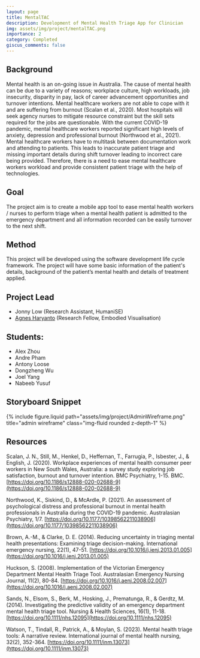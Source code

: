 ```yaml
---
layout: page
title: MentalTAC
description: Development of Mental Health Triage App for Clinician
img: assets/img/project/mentalTAC.png
importance: 2
category: Completed
giscus_comments: false
---
```


## Background

Mental health is an on-going issue in Australia. The cause of mental health can be due to a variety of reasons; workplace culture, high workloads, job insecurity, disparity in pay, lack of career advancement opportunities and turnover intentions. Mental healthcare workers are not able to cope with it and are suffering from burnout (Scalan et al., 2020). Most hospitals will seek agency nurses to mitigate resource constraint but the skill sets required for the jobs are questionable. With the current COVID-19 pandemic, mental healthcare workers reported significant high levels of anxiety, depression and professional burnout (Northwood et al., 2021). Mental healthcare workers have to multitask between documentation work and attending to patients. This leads to inaccurate patient triage and missing important details during shift turnover leading to incorrect care being provided. Therefore, there is a need to ease mental healthcare workers workload and provide consistent patient triage with the help of technologies.

## Goal
The project aim is to create a mobile app tool to ease mental health workers / nurses to perform triage when a mental health patient is admitted to the emergency department and all information recorded can be easily turnover to the next shift. 

## Method
This project will be developed using the software development life cycle framework. The project will have some basic information of the patient's details, background of the patient’s mental health and details of treatment applied.

## Project Lead

- Jonny Low (Research Assistant, HumaniSE)
- [Agnes Haryanto](https://research.monash.edu/en/persons/agnes-haryanto) (Research Fellow, Embodied Visualisation)

## Students: 

- Alex Zhou
- Andre Pham
- Antony Loose
- Dongzheng Wu
- Joel Yang
- Nabeeb Yusuf

## Storyboard Snippet

<div class="row">
    <div class="col-sm mt-3 mt-md-0">
        {% include figure.liquid path="assets/img/project/AdminWireframe.png" title="admin wireframe" class="img-fluid rounded z-depth-1" %}
    </div>
</div>

## Resources
Scalan, J. N., Still, M., Henkel, D., Heffernan, T., Farrugia, P., Isbester, J., & English, J. (2020). Workplace experiences of mental health consumer peer workers in New South Wales, Australia: a survey study exploring job satisfaction, burnout and turnover intention. BMC Psychiatry, 1-15. BMC. [https://doi.org/10.1186/s12888-020-02688-9](https://doi.org/10.1186/s12888-020-02688-9)

Northwood, K., Siskind, D., & McArdle, P. (2021). An assessment of psychological distress and professional burnout in mental health professionals in Australia during the COVID-19 pandemic. Australasian Psychiatry, 1/7. [https://doi.org/10.1177/10398562211038906](https://doi.org/10.1177/10398562211038906)

Brown, A.-M., & Clarke, D. E. (2014). Reducing uncertainty in triaging mental health presentations: Examining triage decision-making. International emergency nursing, 22(1), 47-51. [https://doi.org/10.1016/j.ienj.2013.01.005](https://doi.org/10.1016/j.ienj.2013.01.005)

Huckson, S. (2008). Implementation of the Victorian Emergency Department Mental Health Triage Tool. Australasian Emergency Nursing Journal, 11(2), 80-84. [https://doi.org/10.1016/j.aenj.2008.02.007](https://doi.org/10.1016/j.aenj.2008.02.007)

Sands, N., Elsom, S., Berk, M., Hosking, J., Prematunga, R., & Gerdtz, M. (2014). Investigating the predictive validity of an emergency department mental health triage tool. Nursing & Health Sciences, 16(1), 11-18. [https://doi.org/10.1111/nhs.12095](https://doi.org/10.1111/nhs.12095) 

Watson, T., Tindall, R., Patrick, A., & Moylan, S. (2023). Mental health triage tools: A narrative review. International journal of mental health nursing, 32(2), 352-364. [https://doi.org/10.1111/inm.13073](https://doi.org/10.1111/inm.13073)
